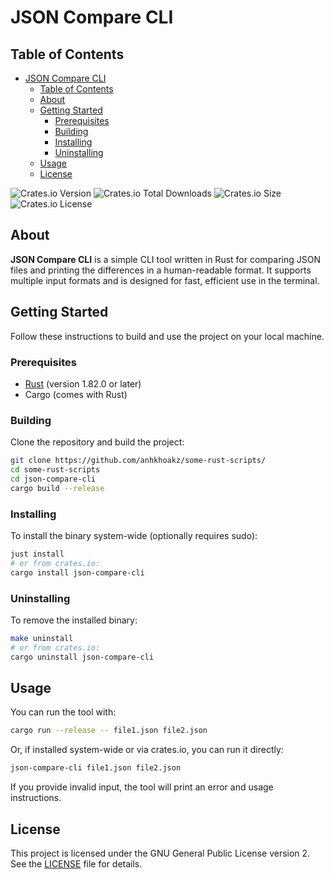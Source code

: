 # JSON Compare CLI

## Table of Contents

- [JSON Compare CLI](#json-compare-cli)
  - [Table of Contents](#table-of-contents)
  - [About](#about)
  - [Getting Started](#getting-started)
    - [Prerequisites](#prerequisites)
    - [Building](#building)
    - [Installing](#installing)
    - [Uninstalling](#uninstalling)
  - [Usage](#usage)
  - [License](#license)

![Crates.io Version](https://img.shields.io/crates/v/json-compare-cli?style=for-the-badge)
![Crates.io Total Downloads](https://img.shields.io/crates/d/json-compare-cli?style=for-the-badge)
![Crates.io Size](https://img.shields.io/crates/size/json-compare-cli?style=for-the-badge)
![Crates.io License](https://img.shields.io/crates/l/json-compare-cli?style=for-the-badge&logo=gnu&color=A42E2B)

## About

**JSON Compare CLI** is a simple CLI tool written in Rust for comparing JSON files and printing the differences in a human-readable format. It supports multiple input formats and is designed for fast, efficient use in the terminal.

## Getting Started

Follow these instructions to build and use the project on your local machine.

### Prerequisites

- [Rust](https://www.rust-lang.org/tools/install) (version 1.82.0 or later)
- Cargo (comes with Rust)

### Building

Clone the repository and build the project:

```sh
git clone https://github.com/anhkhoakz/some-rust-scripts/
cd some-rust-scripts
cd json-compare-cli
cargo build --release
```

### Installing

To install the binary system-wide (optionally requires sudo):

```sh
just install
# or from crates.io:
cargo install json-compare-cli
```

### Uninstalling

To remove the installed binary:

```sh
make uninstall
# or from crates.io:
cargo uninstall json-compare-cli
```

## Usage

You can run the tool with:

```sh
cargo run --release -- file1.json file2.json

```

Or, if installed system-wide or via crates.io, you can run it directly:

```sh
json-compare-cli file1.json file2.json
```

If you provide invalid input, the tool will print an error and usage instructions.

## License

This project is licensed under the GNU General Public License version 2. See the [LICENSE](LICENSE) file for details.
